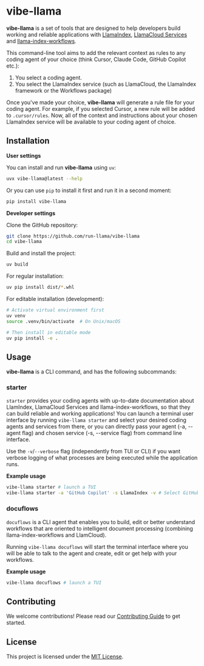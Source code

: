# vibe-llama

**vibe-llama** is a set of tools that are designed to help developers build working and reliable applications with [LlamaIndex](https://github.com/run-llama/llama_index), [LlamaCloud Services](https://github.com/run-llama/llama_cloud_services) and [llama-index-workflows](https://github.com/run-llama/workflows-py).

This command-line tool aims to add the relevant context as rules to any coding agent of your choice (think Cursor, Claude Code, GitHub Copilot etc.):

1. You select a coding agent.
2. You select the LlamaIndex service (such as LlamaCloud, the LlamaIndex framework or the Workflows package)

Once you've made your choice, **vibe-llama** will generate a rule file for your coding agent. For example, if you selected Cursor, a new rule will be added to `.cursor/rules`. Now, all of the context and instructions about your chosen LlamaIndex service will be available to your coding agent of choice.

## Installation

**User settings**

You can install and run **vibe-llama** using `uv`:

```bash
uvx vibe-llama@latest --help
```

Or you can use `pip` to install it first and run it in a second moment:

```bash
pip install vibe-llama
```

**Developer settings**

Clone the GitHub repository:

```bash
git clone https://github.com/run-llama/vibe-llama
cd vibe-llama
```

Build and install the project:

```bash
uv build
```

For regular installation:

```bash
uv pip install dist/*.whl
```

For editable installation (development):

```bash
# Activate virtual environment first
uv venv
source .venv/bin/activate  # On Unix/macOS

# Then install in editable mode
uv pip install -e .
```

## Usage

**vibe-llama** is a CLI command, and has the following subcommands:

### starter

`starter` provides your coding agents with up-to-date documentation about LlamIndex, LlamaCloud Services and llama-index-workflows, so that they can build reliable and working applications! You can launch a terminal user interface by running `vibe-llama starter` and select your desired coding agents and services from there, or you can directly pass your agent (-a, --agent flag) and chosen service (-s, --service flag) from command line interface.

Use the `-v`/`--verbose` flag (independently from TUI or CLI) if you want verbose logging of what processes are being executed while the application runs.

**Example usage**

```bash
vibe-llama starter # launch a TUI
vibe-llama starter -a 'GitHub Copilot' -s LlamaIndex -v # Select GitHub Copilot and LlamaIndex and enable verbose logging
```

### docuflows

`docuflows` is a CLI agent that enables you to build, edit or better understand workflows that are oriented to intelligent document processing (combining llama-index-workflows and LlamCloud).

Running `vibe-llama docuflows` will start the terminal interface where you will be able to talk to the agent and create, edit or get help with your workflows.

**Example usage**

```bash
vibe-llama docuflows # launch a TUI
```

## Contributing

We welcome contributions! Please read our [Contributing Guide](CONTRIBUTING.md) to get started.

## License

This project is licensed under the [MIT License](./LICENSE).
